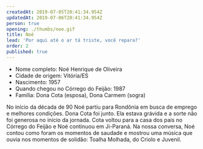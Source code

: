 ```yaml
---
createdAt: 2019-07-05T20:41:34.954Z
updatedAt: 2019-07-06T20:41:34.954Z
person: true
opening: ./thumbs/noe.gif
title: Noé
lead: 'Por aqui até o ar tá triste, você repara?'
order: 2
published: true
---
```


<div class="infos">

- Nome completo: Noé Henrique de Oliveira
- Cidade de origem: Vitória/ES
- Nascimento: 1957
- Quando chegou no Córrego do Feijão: 1987
- Família:  Dona Cota (esposa), Dona Carmem (sogra)

</div>

<div class="video" title="Título descritivo do vídeo para acessibilidade" data-video="GkOQsx11G-w"></div>

No início da década de 90 Noé partiu para Rondônia em busca de emprego e melhores condições. Dona Cota foi junto. Ela estava grávida e a sorte não foi generosa no início da jornada. Cota voltou para a casa dos pais no Córrego do Feijão e Noé continuou em Ji-Paraná. Na nossa conversa, Noé contou como foram os momentos de saudade e mostrou uma música que ouvia nos momentos de solidão: Toalha Molhada, do Criolo e Juvenil.

<div class="video" data-size="small" title="Título descritivo do vídeo para acessibilidade" data-video="abzpkmbIGSE"></div>

